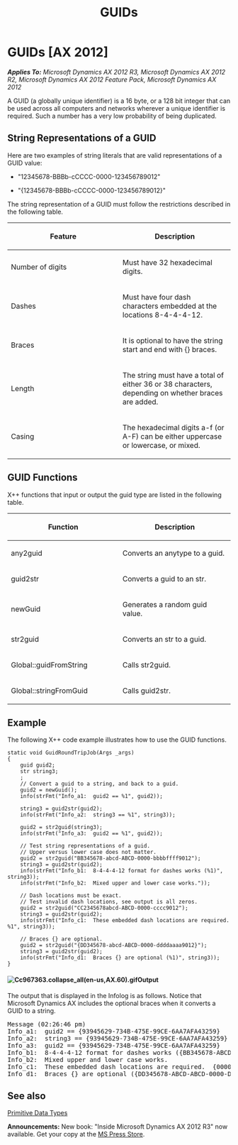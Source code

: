 ﻿---
title: GUIDs
TOCTitle: GUIDs
ms:assetid: 14ae701e-530b-48ed-a363-7f1292ce54ef
ms:mtpsurl: https://msdn.microsoft.com/en-us/library/Cc967363(v=AX.60)
ms:contentKeyID: 35240606
ms.date: 05/18/2015
mtps_version: v=AX.60
---

# GUIDs [AX 2012]


_**Applies To:** Microsoft Dynamics AX 2012 R3, Microsoft Dynamics AX 2012 R2, Microsoft Dynamics AX 2012 Feature Pack, Microsoft Dynamics AX 2012_

A GUID (a globally unique identifier) is a 16 byte, or a 128 bit integer that can be used across all computers and networks wherever a unique identifier is required. Such a number has a very low probability of being duplicated.

## String Representations of a GUID

Here are two examples of string literals that are valid representations of a GUID value:

  - "12345678-BBBb-cCCCC-0000-123456789012"

  - "{12345678-BBBb-cCCCC-0000-123456789012}"

The string representation of a GUID must follow the restrictions described in the following table.

<table>
<colgroup>
<col style="width: 50%" />
<col style="width: 50%" />
</colgroup>
<thead>
<tr class="header">
<th><p>Feature</p></th>
<th><p>Description</p></th>
</tr>
</thead>
<tbody>
<tr class="odd">
<td><p>Number of digits</p></td>
<td><p>Must have 32 hexadecimal digits.</p></td>
</tr>
<tr class="even">
<td><p>Dashes</p></td>
<td><p>Must have four dash characters embedded at the locations 8-4-4-4-12.</p></td>
</tr>
<tr class="odd">
<td><p>Braces</p></td>
<td><p>It is optional to have the string start and end with {} braces.</p></td>
</tr>
<tr class="even">
<td><p>Length</p></td>
<td><p>The string must have a total of either 36 or 38 characters, depending on whether braces are added.</p></td>
</tr>
<tr class="odd">
<td><p>Casing</p></td>
<td><p>The hexadecimal digits a-f (or A-F) can be either uppercase or lowercase, or mixed.</p></td>
</tr>
</tbody>
</table>


## GUID Functions

X++ functions that input or output the guid type are listed in the following table.

<table>
<colgroup>
<col style="width: 50%" />
<col style="width: 50%" />
</colgroup>
<thead>
<tr class="header">
<th><p>Function</p></th>
<th><p>Description</p></th>
</tr>
</thead>
<tbody>
<tr class="odd">
<td><p>any2guid</p></td>
<td><p>Converts an anytype to a guid.</p></td>
</tr>
<tr class="even">
<td><p>guid2str</p></td>
<td><p>Converts a guid to an str.</p></td>
</tr>
<tr class="odd">
<td><p>newGuid</p></td>
<td><p>Generates a random guid value.</p></td>
</tr>
<tr class="even">
<td><p>str2guid</p></td>
<td><p>Converts an str to a guid.</p></td>
</tr>
<tr class="odd">
<td><p>Global::guidFromString</p></td>
<td><p>Calls str2guid.</p></td>
</tr>
<tr class="even">
<td><p>Global::stringFromGuid</p></td>
<td><p>Calls guid2str.</p></td>
</tr>
</tbody>
</table>


## Example

The following X++ code example illustrates how to use the GUID functions.

    static void GuidRoundTripJob(Args _args)
    {
        guid guid2;
        str string3;
        ;
        // Convert a guid to a string, and back to a guid.
        guid2 = newGuid();
        info(strFmt("Info_a1:  guid2 == %1", guid2));
    
        string3 = guid2str(guid2);
        info(strFmt("Info_a2:  string3 == %1", string3));
    
        guid2 = str2guid(string3);
        info(strFmt("Info_a3:  guid2 == %1", guid2));
        
        // Test string representations of a guid.
        // Upper versus lower case does not matter.
        guid2 = str2guid("BB345678-abcd-ABCD-0000-bbbbffff9012");
        string3 = guid2str(guid2);
        info(strFmt("Info_b1:  8-4-4-4-12 format for dashes works (%1)", string3));
        info(strFmt("Info_b2:  Mixed upper and lower case works."));
    
        // Dash locations must be exact.
        // Test invalid dash locations, see output is all zeros.
        guid2 = str2guid("CC2345678abcd-ABCD-0000-cccc9012");
        string3 = guid2str(guid2);
        info(strFmt("Info_c1:  These embedded dash locations are required.  %1", string3));
    
        // Braces {} are optional.
        guid2 = str2guid("{DD345678-abcd-ABCD-0000-ddddaaaa9012}");
        string3 = guid2str(guid2);
        info(strFmt("Info_d1:  Braces {} are optional (%1)", string3));
    }

#### ![Cc967363.collapse\_all(en-us,AX.60).gif](images/Gg863931.collapse_all(en-us,AX.60).gif "Cc967363.collapse_all(en-us,AX.60).gif")Output

The output that is displayed in the Infolog is as follows. Notice that Microsoft Dynamics AX includes the optional braces when it converts a GUID to a string.

<pre IsFakePre="true" xmlns="http://www.w3.org/1999/xhtml">Message (02:26:46 pm)
Info_a1:  guid2 == {93945629-734B-475E-99CE-6AA7AFA43259}
Info_a2:  string3 == {93945629-734B-475E-99CE-6AA7AFA43259}
Info_a3:  guid2 == {93945629-734B-475E-99CE-6AA7AFA43259}
Info_b1:  8-4-4-4-12 format for dashes works ({BB345678-ABCD-ABCD-0000-BBBBFFFF9012})
Info_b2:  Mixed upper and lower case works.
Info_c1:  These embedded dash locations are required.  {00000000-0000-0000-0000-000000000000}
Info_d1:  Braces {} are optional ({DD345678-ABCD-ABCD-0000-DDDDAAAA9012})</pre>


## See also

[Primitive Data Types](primitive-data-types.md)

  
**Announcements:** New book: "Inside Microsoft Dynamics AX 2012 R3" now available. Get your copy at the [MS Press Store](https://www.microsoftpressstore.com/store/inside-microsoft-dynamics-ax-2012-r3-9780735685109).

